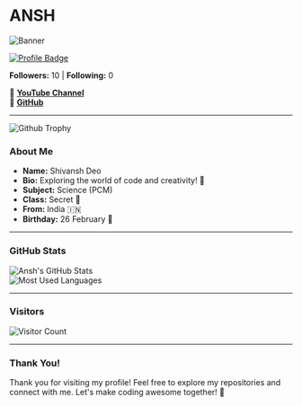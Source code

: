 # ANSH

![Banner](https://envs.sh/oBX.jpg?text=Welcome+to+Ansh's+World)  

[![Profile Badge](https://img.shields.io/badge/Always%20Smile-%F0%9F%98%8A%20%F0%9F%98%8A%20%F0%9F%98%8A-yellow)](https://github.com/Ansh)

**Followers:** 10 | **Following:** 0  

🔗 **[YouTube Channel](https://youtube.com/@shivanshdeo)**  
🔗 **[GitHub](https://github.com/Ansh)**  

---
![Github Trophy](https://github-profile-trophy.vercel.app/?username=anshu908)

### About Me  

- **Name:** Shivansh Deo  
- **Bio:** Exploring the world of code and creativity! 🌟  
- **Subject:** Science (PCM)  
- **Class:** Secret 🤫  
- **From:** India 🇮🇳  
- **Birthday:** 26 February 🎉  

---

### GitHub Stats  

![Ansh's GitHub Stats](https://github-readme-stats.vercel.app/api?username=anshu908&show_icons=true&theme=radical)  
![Most Used Languages](https://github-readme-stats.vercel.app/api/top-langs/?username=anshu908&layout=compact&theme=radical)  

---

### Visitors  

![Visitor Count](https://visitor-badge.laobi.icu/badge?page_id=Ansh)  

---

### Thank You!  

Thank you for visiting my profile! Feel free to explore my repositories and connect with me. Let's make coding awesome together! 🚀
